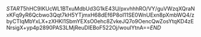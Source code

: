 $START$5hHC9IKUcWL1BTxuMdbUd3G1kE43U/pxvhhhRO/VY/guVWzqXQraNxKFq9yR6Qcbwo3Qqt7kH5YTjmxH68dEf6P8oI11SE0WnUExn8pXmbWQ4/zbyCTIqMbYxLX+zXHKI1SbmYEXsO0ehc8ZvkeJQ7o9OencQwZosYtqKD4zENrsigX+yp4p2890PAS3LMjReuDIEBoF522Oj/wouIYtnA==$END$